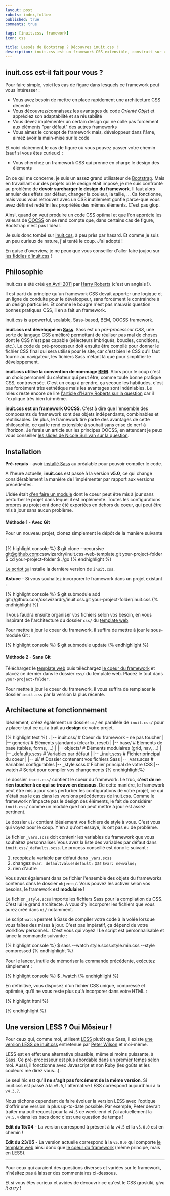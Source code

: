 ```yaml
---
layout: post
robots: index,follow
published: true
comments: true

tags: [inuit.css, framework]
icon: css

title: Lassés de Bootstrap ? Découvrez inuit.css !
description: inuit.css est un framework CSS extensible, construit sur un ensemble de bonnes pratiques CSS et qui n'impose pas de design prédéfini.
---
```


## inuit.css est-il fait pour vous ?

Pour faire simple, voici les cas de figure dans lesquels ce framework peut vous intéresser :

- Vous avez besoin de mettre en place rapidement une architecture CSS décente
- Vous découvrez/connaissez les avantages du code *Orienté Objet* et appréciez son adaptabilité et sa réusabilité
- Vous devez implémenter un certain design qui ne colle pas forcément aux éléments "par défaut" des autres frameworks
- Vous aimez le concept de framework mais, développeur dans l'âme, aimez avoir la main-mise sur le code

Et voici clairement le cas de figure où vous pouvez passer votre chemin (sauf si vous êtes curieux) :

- Vous cherchez un framework CSS qui prenne en charge le design des éléments

En ce qui me concerne, je suis un assez grand utilisateur de [Bootstrap](http://twitter.github.io/bootstrap/). Mais en travaillant sur des projets où le design était imposé, je me suis confronté au problème de **devoir surcharger le design du framework**. Il faut alors annuler des effets par défaut, changer la couleur, la taille, ... Ca fonctionne, mais vous vous retrouvez avec un CSS inutilement gonflé parce-que vous avez défini et redéfini les propriétés des mêmes éléments. C'est pas glop.

Ainsi, quand on veut produire un code CSS optimal et que l'on apprécie les valeurs de [OOCSS](http://coding.smashingmagazine.com/2011/12/12/an-introduction-to-object-oriented-css-oocss/) on se rend compte que, dans certains cas de figure, Bootstrap n'est pas l'idéal.

Je suis donc tombé sur [inuit.css](http://inuitcss.com), à peu près par hasard. Et comme je suis un peu curieux de nature, j'ai tenté le coup. J'ai adopté !

En guise d'overview, je ne peux que vous conseiller d'aller faire joujou sur [les fiddles d'inuit.css](http://jsfiddle.net/user/inuitcss/fiddles/) !


## Philosophie

inuit.css a été créé [en Avril 2011](http://csswizardry.com/2011/06/what-is-inuit-css/) par [Harry Roberts](http://csswizardry.com/about/) (c'est un anglais !).

Il est parti du principe qu'un framework CSS devait apporter une logique et un ligne de conduite pour le développeur, sans forcément le contraindre à un design particulier. Et comme le bougre n'est pas mauvais question bonnes pratiques CSS, il en a fait un framework.

<p class="islet">inuit.css is a powerful, scalable, Sass-based, BEM, OOCSS framework.</p>

**inuit.css est développé en [Sass](http://sass-lang.com/)**. Sass est un *pré-processeur CSS*, une sorte de langage CSS amélioré permettant de réaliser pas mal de choses dont le CSS n'est pas capable (sélecteurs imbriqués, boucles, conditions, etc.). Le code du pré-processeur doit ensuite être compilé pour donner le fichier CSS final qui sera utilisé pour le site, car c'est bien le CSS qu'il faut fournir au navigateur, les fichiers Sass n'étant là que pour simplifier le développement.

**inuit.css utilise la convention de nommage [BEM](http://bem.info/method/definitions/)**. Alors pour le coup c'est un choix personnel du créateur qui peut être, comme toute bonne pratique CSS, controversée. C'est un coup à prendre, ça secoue les habitudes, c'est pas forcément très esthétique mais les avantages sont indéniables. Le mieux reste encore de lire [l'article d'Harry Roberts sur la question](http://csswizardry.com/2013/01/mindbemding-getting-your-head-round-bem-syntax/) car il l'explique très bien lui-même.

**inuit.css est un framework OOCSS**. C'est à dire que l'ensemble des composants du framework sont des objets indépendants, combinables et réutilisables. De plus, le framework tire partie des avantages de cette philosophie, ce qui le rend extensible à souhait sans crise de nerf à l'horizon. Je ferais un article sur les principes OOCSS, en attendant je peux vous conseiller [les slides de Nicole Sullivan sur la question](http://fr.slideshare.net/stubbornella/the-cascade-grids-headings-and-selectors-from-an-oocss-perspective-ajax-experience-2009).


## Installation

<p class="islet"><strong>Pré-requis</strong> - avoir <a href="http://sass-lang.com/tutorial.html">installé Sass</a> au préalable pour pouvoir compiler le code.</p>

A l'heure actuelle, **inuit.css** est passé à la version **v5.0**, ce qui change considérablement la manière de l'implémenter par rapport aux versions précédentes.

L'idée était [d'en faire un module](http://inuitcss.com/2013/03/inuit-css-v5.0/) dont le coeur peut être mis à jour sans perturber le projet dans lequel il est implémenté. Toutes les configurations propres au projet ont donc été exportées en dehors du coeur, qui peut être mis à jour sans aucun problème.

#### Méthode 1 - Avec Git

Pour un nouveau projet, clonez simplement le dépôt de la manière suivante :

{% highlight console %}
$ git clone --recursive git@github.com:csswizardry/inuit.css-web-template.git your-project-folder
$ cd your-project-folder
$ ./go
{% endhighlight %}

[Le script `go`](https://github.com/csswizardry/inuit.css-web-template/blob/master/go) installe la dernière version de `inuit.css`.

<p class="islet">
    <strong>Astuce</strong> - Si vous souhaitez incorporer le framework dans un projet existant :
</p>

{% highlight console %}
$ git submodule add git://github.com/csswizardry/inuit.css.git your-project-folder/inuit.css
{% endhighlight %}

<p class="islet">
    Il vous faudra ensuite organiser vos fichiers selon vos besoin, en vous inspirant de l'architecture du dossier <code>css/</code> du <a href="https://github.com/csswizardry/inuit.css-web-template/tree/master/css">template web</a>.
</p>

Pour mettre à jour le coeur du framework, il suffira de mettre à jour le sous-module Git :

{% highlight console %}
$ git submodule update
{% endhighlight %}

#### Méthode 2 - Sans Git

Téléchargez le [template web](https://github.com/csswizardry/inuit.css-web-template/) puis téléchargez [le coeur du framework](https://github.com/csswizardry/inuit.css) et placez ce dernier dans le dossier `css/` du template web. Placez le tout dans `your-project-folder`.

Pour mettre à jour le coeur du framework, il vous suffira de remplacer le dossier `inuit.css` par la version la plus récente.


## Architecture et fonctionnement

Idéalement, créez également un dossier `ui/` en parallèle de `inuit.css/` pour y placer tout ce qui à trait au **design** de votre projet.

{% highlight text %}
.
|-- inuit.css/         # Coeur du framework - ne pas toucher
|   |-- generic/       # Eléments standards (clearfix, reset)
|   |-- base/          # Eléments de base (tables, forms, ...)
|   |-- objects/       # Eléments modulaires (grid, nav, ...)
|   |-- _defaults.scss # Variables par défaut
|   |-- _inuit.scss    # Fichier principal du coeur
|
|-- ui/                # Dossier contenant vos fichiers Sass
|-- _vars.scss         # Variables configurables
|-- _style.scss        # Fichier principal de votre CSS
|-- watch              # Script pour compiler vos changements
{% endhighlight%}

Le dossier `inuit.css/` contient le coeur du framework. Le truc, **c'est de ne rien toucher à ce qui se trouve en dessous**. De cette manière, le framework peut être mis à jour sans perturber les configurations de votre projet, ce qui n'était pas le cas dans les versions précédentes de inuit.css. Comme le framework n'impacte pas le design des éléments, le fait de considérer `inuit.css/` comme un module que l'on peut mettre à jour est assez pertinent.

Le dossier `ui/` contient idéalement vos fichiers de style à vous. C'est vous qui voyez pour le coup. Y'en a qu'ont essayé, ils ont pas eu de problème.

Le fichier `_vars.scss` doit contenir les variables du framework que vous souhaitez personnaliser. Vous avez la liste des variables par défaut dans `inuit.css/_defaults.scss`. Le process conseillé est donc le suivant :

1. recopiez la variable par défaut dans `_vars.scss`
2. changez `$var: defaultvalue!default;` par `$var: newvalue;`
3. rien d'autre

Vous avez également dans ce fichier l'ensemble des objets du frameworks contenus dans le dossier `objects/`. Vous pouvez les activer selon vos besoins, le framework est **modulaire** !

Le fichier `_style.scss` importe les fichiers Sass pour la compilation du CSS. C'est lui le grand architecte. A vous d'y incorporer les fichiers que vous aurez créé dans `ui/` notamment.

Le script `watch` permet à Sass de compiler votre code à la volée lorsque vous faîtes des mises à jour. C'est pas impératif, ça dépend de votre workflow personnel... C'est vous qui voyez ! Le script est personnalisable et lance la commande suivante :

{% highlight console %}
$ sass --watch style.scss:style.min.css --style compressed
{% endhighlight %}

Pour le lancer, inutile de mémoriser la commande précédente, exécutez simplement :

{% highlight console %}
$ ./watch
{% endhighlight %}

En définitive, vous disposez d'un fichier CSS unique, compressé et optimisé, qu'il ne vous reste plus qu'à incorporer dans votre HTML :

{% highlight html %}
<link rel="stylesheet" href="/your-css-folder/style.min.css">
{% endhighlight %}


## Une version LESS ? Oui Môsieur !

Pour ceux qui, comme moi, utilisent [LESS](http://lesscss.org/) plutôt que Sass, il existe [une version LESS de inuit.css](https://github.com/peterwilsoncc/inuit.css) entretenue par [Peter Wilson](http://twitter.com/pwcc) et moi-même.

<p class="islet">
    LESS est en effet une alternative plausible, même si moins puissante, à Sass. Ce pré-processeur est plus abordable dans un premier temps selon moi. Aussi, il fonctionne avec Javascript et non Ruby (les goûts et les couleurs me direz vous...).
</p>

Le seul hic est qu'**il ne s'agit pas forcément de la même version**. Si inuit.css est passé à la `v5.0`, l'alternative LESS correspond aujourd'hui à la `v4.3.7`.

Nous tâchons cependant de faire évoluer la version LESS avec l'optique d'offrir une version la plus up-to-date possible. Par exemple, Peter devrait traiter ma pull-request pour la `v4.5` ce week-end et j'ai actuellement la `v4.5.4` dans les bacs donc c'est une question de temps !

<p class="islet">
    <strong>Edit du 15/04</strong> - La version correspond à présent à la <code>v4.5</code> et la <code>v5.0.0</code> est en chemin !
</p>

<p class="islet">
    <strong>Edit du 23/05</strong> - La version actuelle correspond à la <code>v5.0.0</code> qui comporte <a href="https://github.com/nicoespeon/inuit.css-web-template">le template web</a> ainsi donc que <a href="https://github.com/peterwilsoncc/inuit.css">le coeur du framework</a> (même principe, mais en LESS).
</p>

---

Pour ceux qui auraient des questions diverses et variées sur le framework, n'hésitez pas à laisser des commentaires ci-dessous.

Et si vous êtes curieux et avides de découvrir ce qu'est le CSS groskiki, *give it a try* !
